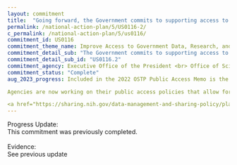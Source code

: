 ```yaml
---
layout: commitment
title:  "Going forward, the Government commits to supporting access to Federally-funded science and data through several mechanisms, including through the National Science and Technology Council’s Subcommittee on Open Science;"
permalink: /national-action-plan/5/US0116-2/
c_permalink: /national-action-plan/5/us0116/
commitment_id: US0116
commitment_theme_name: Improve Access to Government Data, Research, and Information
commitment_detail_sub: "The Government commits to supporting access to Federally-funded science and data… by permitting researchers to include publication and data sharing costs in their research budget proposals to Federal grant programs;"
commitment_detail_sub_id: "US0116.2"
commitment_agency: Executive Office of the President <br> Office of Science and Technology Policy
commitment_status: "Complete"
aug_2023_progress: Included in the 2022 OSTP Public Access Memo is the guidance that, 'In consultation with OMB, federal agencies should allow researchers to include reasonable publication costs and costs associated with submission, curation, management of data, and special handling instructions as allowable expenses in all research budgets.'

Agencies are now working on their public access policies that allow for these reasonable costs. These policies are expected to be publicly posted by December 31, 2024 and will go into effect by December 31, 2025. To date, the National Institute of Health released updated guidance for including these costs and evidence of that guidance can be found here 

<a href="https://sharing.nih.gov/data-management-and-sharing-policy/planning-and-budgeting-for-data-management-and-sharing/budgeting-for-data-management-sharing#after"></a>
---
```

Progress Update:<br>
This commitment was previously completed.
<br>
<br>
Evidence:<br>
See previous update
